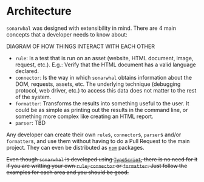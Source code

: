 # Architecture

`sonarwhal` was designed with extensibility in mind. There are 4 main
concepts that a developer needs to know about:

DIAGRAM OF HOW THINGS INTERACT WITH EACH OTHER

* `rule`: Is a test that is run on an asset (website, HTML document,
  image, request, etc.). E.g.: Verify that the HTML document has
  a valid language declared.
* `connector`: Is the way in which `sonarwhal` obtains information about
  the DOM, requests, assets, etc. The underlying technique (debugging
  protocol, web driver, etc.) to access this data does not matter to
  the rest of the system.
* `formatter`: Transforms the results into something useful to the
  user. It could be as simple as printing out the results in the
  command line, or something more complex like creating an HTML report.
* `parser`: TBD

Any developer can create their own `rule`s, `connector`s, `parser`s
and/or `formatter`s, and use them without having to do a Pull Request to
the main project. They can even be distributed as [`npm`][npm] packages.

~~Even though `sonarwhal` is developed using [`TypeScript`][typescript],
there is no need for it if you are writting your own `rule`, `connector`
or `formatter`. Just follow the examples for each area and you should
be good.~~

<!-- Link labels: -->

[npm]: https://www.npmjs.com/
[typescript]: https://www.typescriptlang.org/
